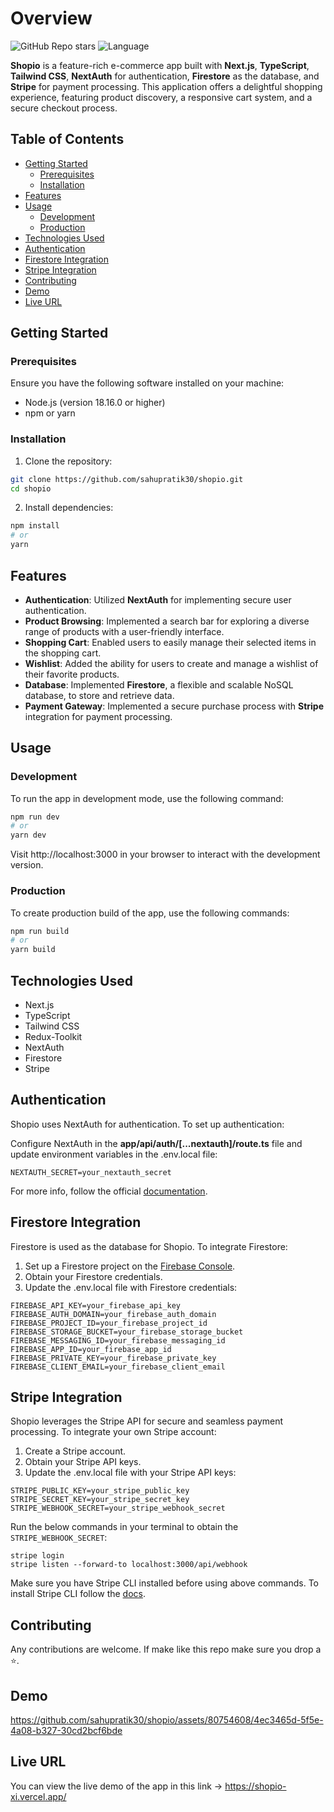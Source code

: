 # Overview
![GitHub Repo stars](https://img.shields.io/github/stars/sahupratik30/shopio)
![Language](https://img.shields.io/badge/OpenSource-❤-red.svg)

**Shopio** is a feature-rich e-commerce app built with **Next.js**, **TypeScript**, **Tailwind CSS**, **NextAuth** for authentication, **Firestore** as the database, and **Stripe** for payment processing. This application offers a delightful shopping experience, featuring product discovery, a responsive cart system, and a secure checkout process.

## Table of Contents

- [Getting Started](#getting-started)
  - [Prerequisites](#prerequisites)
  - [Installation](#installation)
- [Features](#features)
- [Usage](#usage)
  - [Development](#development)
  - [Production](#production)
- [Technologies Used](#technologies-used)
- [Authentication](#authentication)
- [Firestore Integration](#firestore-integration)
- [Stripe Integration](#stripe-integration)
- [Contributing](#contributing)
- [Demo](#demo)
- [Live URL](#live-url)

## Getting Started

### Prerequisites

Ensure you have the following software installed on your machine:

- Node.js (version 18.16.0 or higher)
- npm or yarn

### Installation

1. Clone the repository:

```bash
git clone https://github.com/sahupratik30/shopio.git
cd shopio
```
2. Install dependencies:

```bash
npm install
# or
yarn
```

## Features
 - **Authentication**: Utilized **NextAuth** for implementing secure user authentication.
 - **Product Browsing**:  Implemented a search bar for exploring a diverse range of products with a user-friendly interface.
 - **Shopping Cart**: Enabled users to easily manage their selected items in the shopping cart.
 - **Wishlist**: Added the ability for users to create and manage a wishlist of their favorite products.
 - **Database**: Implemented **Firestore**, a flexible and scalable NoSQL database, to store and retrieve data.
 - **Payment Gateway**: Implemented a secure purchase process with **Stripe** integration for payment processing.
 

## Usage

### Development
To run the app in development mode, use the following command:

```bash
npm run dev
# or
yarn dev
```
Visit http://localhost:3000 in your browser to interact with the development version.

### Production
To create production build of the app, use the following commands:

```bash
npm run build
# or
yarn build
```

## Technologies Used
 - Next.js
 - TypeScript
 - Tailwind CSS
 - Redux-Toolkit
 - NextAuth
 - Firestore
 - Stripe

## Authentication
Shopio uses NextAuth for authentication. To set up authentication:

Configure NextAuth in the **app/api/auth/[...nextauth]/route.ts** file and update environment variables in the .env.local file:

```
NEXTAUTH_SECRET=your_nextauth_secret
```
For more info, follow the official [documentation](https://next-auth.js.org/configuration/initialization).

## Firestore Integration
Firestore is used as the database for Shopio. To integrate Firestore:

1. Set up a Firestore project on the [Firebase Console](https://console.firebase.google.com/).
2. Obtain your Firestore credentials.
3. Update the .env.local file with Firestore credentials:

```
FIREBASE_API_KEY=your_firebase_api_key
FIREBASE_AUTH_DOMAIN=your_firebase_auth_domain
FIREBASE_PROJECT_ID=your_firebase_project_id
FIREBASE_STORAGE_BUCKET=your_firebase_storage_bucket
FIREBASE_MESSAGING_ID=your_firebase_messaging_id
FIREBASE_APP_ID=your_firebase_app_id
FIREBASE_PRIVATE_KEY=your_firebase_private_key
FIREBASE_CLIENT_EMAIL=your_firebase_client_email
```

## Stripe Integration
Shopio leverages the Stripe API for secure and seamless payment processing. To integrate your own Stripe account:

1. Create a Stripe account.
2. Obtain your Stripe API keys.
3. Update the .env.local file with your Stripe API keys:

```
STRIPE_PUBLIC_KEY=your_stripe_public_key
STRIPE_SECRET_KEY=your_stripe_secret_key
STRIPE_WEBHOOK_SECRET=your_stripe_webhook_secret
```
Run the below commands in your terminal to obtain the `STRIPE_WEBHOOK_SECRET`:

```
stripe login
stripe listen --forward-to localhost:3000/api/webhook
```

Make sure you have Stripe CLI installed before using above commands. To install Stripe CLI follow the [docs](https://stripe.com/docs/stripe-cli).

## Contributing
Any contributions are welcome. If make like this repo make sure you drop a ⭐. 

## Demo
https://github.com/sahupratik30/shopio/assets/80754608/4ec3465d-5f5e-4a08-b327-30cd2bcf6bde

## Live URL
You can view the live demo of the app in this link -> https://shopio-xi.vercel.app/
